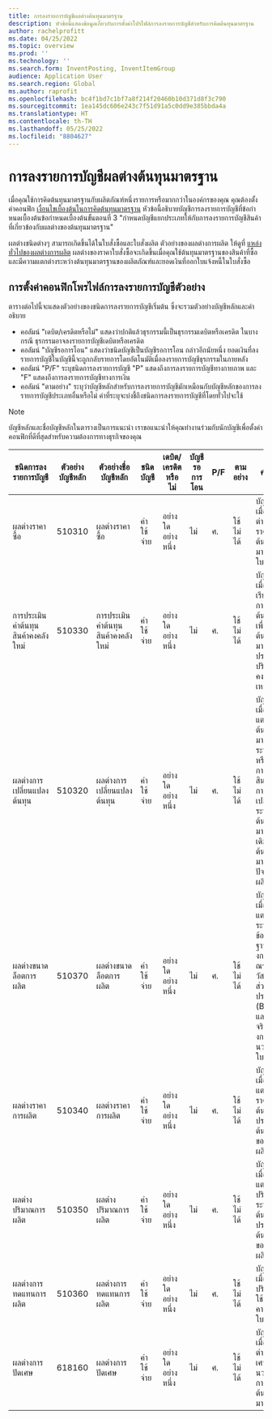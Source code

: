 ```yaml
---
title: การลงรายการบัญชีผลต่างต้นทุนมาตรฐาน
description: หัวข้อนี้แสดงข้อมูลเกี่ยวกับการตั้งค่าโปรไฟล์การลงรายการบัญชีสำหรับการคิดต้นทุนมาตรฐาน
author: rachelprofitt
ms.date: 04/25/2022
ms.topic: overview
ms.prod: ''
ms.technology: ''
ms.search.form: InventPosting, InventItemGroup
audience: Application User
ms.search.region: Global
ms.author: raprofit
ms.openlocfilehash: bc4f1bd7c1bf7a8f214f20460b10d371d8f3c790
ms.sourcegitcommit: 1ea145dc606e243c7f51d91a5c0dd9e385bbda4a
ms.translationtype: HT
ms.contentlocale: th-TH
ms.lasthandoff: 05/25/2022
ms.locfileid: "8804627"
---
```

# <a name="standard-cost-variance-posting"></a>การลงรายการบัญชีผลต่างต้นทุนมาตรฐาน

เมื่อคุณใช้การคิดต้นทุนมาตรฐานกับผลิตภัณฑ์หนึ่งรายการหรือมากกว่าในองค์กรของคุณ คุณต้องตั้งค่าคอนฟิก [เงื่อนไขเบื้องต้นในการคิดต้นทุนมาตรฐาน](/supply-chain/cost-management/prerequisites-standard-costs.md) หัวข้อนี้อธิบายบัญชีการลงรายการบัญชีที่ข้อกําหนดเบื้องต้นข้อกําหนดเบื้องต้นขั้นตอนที่ 3 "กําหนดบัญชีแยกประเภทให้กับการลงรายการบัญชีสินค้าที่เกี่ยวข้องกับผลต่างของต้นทุนมาตรฐาน"

ผลต่างชนิดต่างๆ สามารถเกิดขึ้นได้ในใบสั่งซื้อและใบสั่งผลิต ตัวอย่างของผลต่างการผลิต ให้ดูที่ [แหล่งทั่วไปของผลต่างการผลิต](/supply-chain/cost-management/common-sources-of-production-variances.md) ผลต่างของราคาใบสั่งซื้อจะเกิดขึ้นเมื่อคุณใช้ต้นทุนมาตรฐานของสินค้าที่ซื้อ และมีความแตกต่างระหว่างต้นทุนมาตรฐานของผลิตภัณฑ์และยอดเงินที่ออกใบแจ้งหนี้ในใบสั่งซื้อ

## <a name="sample-posting-profile-configuration"></a>การตั้งค่าคอนฟิกโพรไฟล์การลงรายการบัญชีตัวอย่าง

ตารางต่อไปนี้จะแสดงตัวอย่างของชนิดการลงรายการบัญชีเริ่มต้น ซึ่งจะรวมตัวอย่างบัญชีหลักและคำอธิบาย

- คอลัมน์ "เดบิต/เครดิตหรือไม่" แสดงว่าปกติแล้วธุรกรรมนี้เป็นธุรกรรมเดบิตหรือเครดิต ในบางกรณี ธุรกรรมอาจลงรายการบัญชีเดบิตหรือเครดิต
- คอลัมน์ "บัญชีรอการโอน" แสดงว่าชนิดบัญชีเป็นบัญชีรอการโอน กล่าวอีกนัยหนึ่ง ยอดเงินที่ลงรายการบัญชีในบัญชีนี้จะถูกกลับรายการโดยอัตโนมัติเมื่อลงรายการบัญชีธุรกรรมในภายหลัง
- คอลัมน์ "P/F" ระบุชนิดการลงรายการบัญชี "P" แสดงถึงการลงรายการบัญชีทางกายภาพ และ "F" แสดงถึงการลงรายการบัญชีทางการเงิน
- คอลัมน์ "ตามอย่าง" ระบุว่าบัญชีหลักสำหรับการลงรายการบัญชีมักเหมือนกับบัญชีหลักของการลงรายการบัญชีประเภทอื่นหรือไม่ ค่าที่ระบุจะบ่งชี้ถึงชนิดการลงรายการบัญชีที่โดยทั่วไปจะใช้

> [!NOTE]
> บัญชีหลักและชื่อบัญชีหลักในตารางเป็นการแนะนำ เราขอแนะนำให้คุณทำงานร่วมกับนักบัญชีเพื่อตั้งค่าคอนฟิกที่ดีที่สุดสำหรับความต้องการทางธุรกิจของคุณ

| ชนิดการลงรายการบัญชี | ตัวอย่างบัญชีหลัก | ตัวอย่างชื่อบัญชีหลัก | ชนิดบัญชี | เดบิต/เครดิตหรือไม่ | บัญชีรอการโอน | P/F | ตามอย่าง | คำอธิบาย |
|--------------|----------------------|---------------------------|--------------|---------------|------------------|-----|--------|-------------|
| ผลต่างราคาซื้อ | 510310 | ผลต่างราคาซื้อ | ค่าใช้จ่าย | อย่างใดอย่างหนึ่ง | ไม่ | ศ. | ใช้ไม่ได้ | บัญชีนี้จะใช้เมื่อมีความต่างระหว่างราคาซื้อและต้นทุนมาตรฐานในใบสั่งซื้อ |
| การประเมินค่าต้นทุนสินค้าคงคลังใหม่ | 510330 | การประเมินค่าต้นทุนสินค้าคงคลังใหม่ | ค่าใช้จ่าย | อย่างใดอย่างหนึ่ง | ไม่ | ศ. | ใช้ไม่ได้ | บัญชีนี้จะใช้เมื่อมีการเรียกใช้รุ่นการคิดต้นทุนใหม่เพื่อให้สินค้าต้นทุนมาตรฐานประเมินค่าปริมาณคงคลังคงเหลือใหม่ |
| ผลต่างการเปลี่ยนแปลงต้นทุน | 510320 | ผลต่างการเปลี่ยนแปลงต้นทุน | ค่าใช้จ่าย | อย่างใดอย่างหนึ่ง | ไม่ | ศ. | ใช้ไม่ได้ | บัญชีนี้จะใช้เมื่อมีความแตกต่างในต้นทุนมาตรฐานระหว่างไซต์ หรือเมื่อมีการส่งคืนสินค้าและมีการเปลี่ยนแปลงระหว่างต้นทุนมาตรฐานเดิมและต้นทุนมาตรฐานปัจจุบันของผลิตภัณฑ์ |
| ผลต่างขนาดล็อตการผลิต | 510370 | ผลต่างขนาดล็อตการผลิต | ค่าใช้จ่าย | อย่างใดอย่างหนึ่ง | ไม่ | ศ. | ใช้ไม่ได้ | บัญชีนี้จะใช้เมื่อมีความแตกต่างกันระหว่างข้อมูลพื้นฐานของการคํานวณรายการวัสดุและส่วนประกอบ (BOM) และปริมาณจริงของการคํานวณต้นทุนใบสั่งผลิต |
| ผลต่างราคาการผลิต | 510340 | ผลต่างราคาการผลิต | ค่าใช้จ่าย | อย่างใดอย่างหนึ่ง | ไม่ | ศ. | ใช้ไม่ได้ | บัญชีนี้จะใช้เมื่อมีความแตกต่างของราคาระหว่างต้นทุนที่ประเมินและต้นทุนจริงของใบสั่งผลิต |
| ผลต่างปริมาณการผลิต | 510350 | ผลต่างปริมาณการผลิต | ค่าใช้จ่าย | อย่างใดอย่างหนึ่ง | ไม่ | ศ. | ใช้ไม่ได้ | บัญชีนี้จะใช้เมื่อมีความแตกต่างของปริมาณระหว่างต้นทุนที่ประเมินและต้นทุนจริงของใบสั่งผลิต |
| ผลต่างการทดแทนการผลิต | 510360 | ผลต่างการทดแทนการผลิต | ค่าใช้จ่าย | อย่างใดอย่างหนึ่ง | ไม่ | ศ. | ใช้ไม่ได้ | บัญชีนี้จะใช้เมื่อมีปริมาณการใช้วัสดุที่ไม่คาดคิดในใบสั่งผลิต |
| ผลต่างการปัดเศษ | 618160 | ผลต่างการปัดเศษ | ค่าใช้จ่าย | อย่างใดอย่างหนึ่ง | ไม่ | ศ. | ใช้ไม่ได้ | บัญชีนี้จะใช้เมื่อมีการผลต่างการปัดเศษเมื่อคํานวณต้นทุนการผลิตจากต้นทุนมาตรฐาน |
